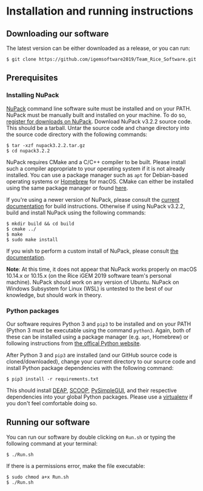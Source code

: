 # Installation and running instructions

## Downloading our software

The latest version can be either downloaded as a release, or you can run:

```
$ git clone https://github.com/igemsoftware2019/Team_Rice_Software.git
```

## Prerequisites

### Installing NuPack

[NuPack](http://www.nupack.org/) command line software suite must be installed and on your PATH. NuPack must be manually built and installed on your machine. To do so, [register for downloads on NuPack](http://www.nupack.org/downloads/register). Download NuPack v3.2.2 source code. This should be a tarball. Untar the source code and change directory into the source code directory with the following commands:

```
$ tar -xzf nupack3.2.2.tar.gz
$ cd nupack3.2.2
```

NuPack requires CMake and a C/C++ compiler to be built. Please install such a compiler appropriate to your operating system if it is not already installed. You can use a package manager such as <code>apt</code> for Debian-based operating systems or [Homebrew](https://brew.sh) for macOS. CMake can either be installed using the same package manager or found [here](https://cmake.org/).  

If you're using a newer version of NuPack, please consult the [current documentation](http://www.nupack.org/downloads/documentation) for build instructions. Otherwise if using NuPack v3.2.2, build and install NuPack using the following commands: 

```
$ mkdir build && cd build
$ cmake ../
$ make
$ sudo make install
```

If you wish to perform a custom install of NuPack, please consult [the documentation](http://www.nupack.org/downloads/documentation).

**Note**: At this time, it does not appear that NuPack works properly on macOS 10.14.x or 10.15.x (on the Rice iGEM 2019 software team's personal machine). NuPack should work on any version of Ubuntu. NuPack on Windows Subsystem for Linux (WSL) is untested to the best of our knowledge, but should work in theory.

### Python packages

Our software requires Python 3 and <code>pip3</code> to be installed and on your PATH (Python 3 must be executable using the command <code>python3</code>. Again, both of these can be installed using a package manager (e.g. <code>apt</code>, Homebrew) or following instructions from [the offical Python website](https://www.python.org/).

After Python 3 and <code>pip3</code> are installed (and our GitHub source code is cloned/downloaded), change your current directory to our source code and install Python package dependencies with the following command:

```
$ pip3 install -r requirements.txt
```
This should install [DEAP](https://deap.readthedocs.io/en/master/), [SCOOP](https://scoop.readthedocs.io/), [PySimpleGUI](https://pysimplegui.readthedocs.io/en/latest/), and their respective dependencies into your global Python packages. Please use a [virtualenv](https://docs.python.org/3/library/venv.html) if you don't feel comfortable doing so.

## Running our software

You can run our software by double clicking on <code>Run.sh</code> or typing the following command at your terminal:

```
$ ./Run.sh
```

If there is a permissions error, make the file executable:

```
$ sudo chmod a+x Run.sh
$ ./Run.sh
```
